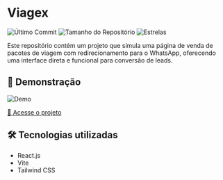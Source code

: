 # Viagex

![Último Commit](https://img.shields.io/github/last-commit/Ismaellucas-BR/viagex)
![Tamanho do Repositório](https://img.shields.io/github/repo-size/Ismaellucas-BR/viagex)
![Estrelas](https://img.shields.io/github/stars/Ismaellucas-BR/viagex)

Este repositório contém um projeto que simula uma página de venda de pacotes de viagem com redirecionamento para o WhatsApp, oferecendo uma interface direta e funcional para conversão de leads.

## 🚀 Demonstração

![Demo](https://developerismaellucas.com/assets/viagex.developerismaellucas.com_%20tiny.webp)

[🔗 Acesse o projeto](https://viagex.developerismaellucas.com/)

## 🛠️ Tecnologias utilizadas
- React.js
- Vite
- Tailwind CSS
